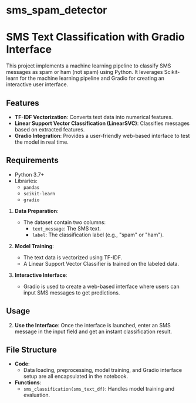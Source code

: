 # sms_spam_detector

# SMS Text Classification with Gradio Interface

This project implements a machine learning pipeline to classify SMS messages as spam or ham (not spam) using Python. It leverages Scikit-learn for the machine learning pipeline and Gradio for creating an interactive user interface.

## Features

- **TF-IDF Vectorization**: Converts text data into numerical features.
- **Linear Support Vector Classification (LinearSVC)**: Classifies messages based on extracted features.
- **Gradio Integration**: Provides a user-friendly web-based interface to test the model in real time.

## Requirements

- Python 3.7+
- Libraries:
  - `pandas`
  - `scikit-learn`
  - `gradio`

1. **Data Preparation**:
   - The dataset contain two columns:
     - `text_message`: The SMS text.
     - `label`: The classification label (e.g., "spam" or "ham").

2. **Model Training**:
   - The text data is vectorized using TF-IDF.
   - A Linear Support Vector Classifier is trained on the labeled data.

3. **Interactive Interface**:
   - Gradio is used to create a web-based interface where users can input SMS messages to get predictions.

## Usage

2. **Use the Interface**:
   Once the interface is launched, enter an SMS message in the input field and get an instant classification result.

## File Structure

- **Code**:
  - Data loading, preprocessing, model training, and Gradio interface setup are all encapsulated in the notebook.
- **Functions**:
  - `sms_classification(sms_text_df)`: Handles model training and evaluation.


